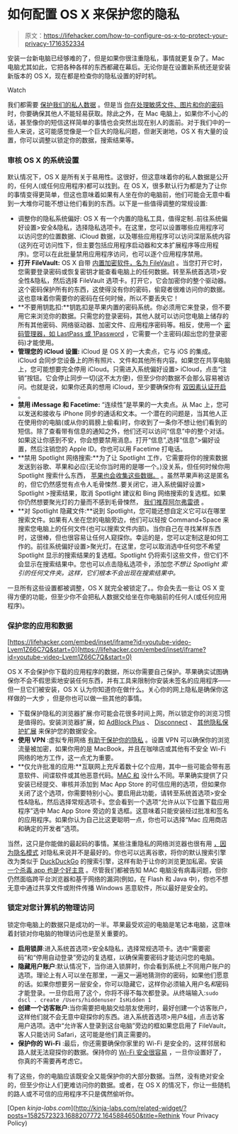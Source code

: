 # 如何配置 OS X 来保护您的隐私

> 原文：<https://lifehacker.com/how-to-configure-os-x-to-protect-your-privacy-1716352334>

安装一台新电脑已经够难的了，但是如果你很注重隐私，事情就更复杂了。Mac 电脑尤其如此，它把各种各样的东西都藏在幕后。无论你是在设置新系统还是安装新版本的 OS X，现在都是检查你的隐私设置的好时机。

Watch

我们都需要 [保护我们的私人数据](http://lifehacker.com/why-your-privacy-matters-even-if-youre-not-doing-anyt-1645884650#_ga=1.11571764.1835303237.1411253018) 。但是当 [你在处理敏感文件、图片和你的密码](https://lifehacker.com/from-saucy-pics-to-passwords-how-to-share-sensitive-in-5910408) 时，你要确保其他人不能轻易获取。除此之外，在 Mac 电脑上，如果你不小心的话，甚至像你的短信这样简单的事情也会突然出现在别人的面前。对于我们中的一些人来说，这可能感觉像是一个巨大的隐私问题，但谢天谢地，OS X 有大量的设置，你可以调整以锁定你的数据，搜索结果等。

### 审核 OS X 的系统设置

默认情况下，OS X 是所有关于易用性。这很好，但这意味着你的私人数据是公开的，任何人(或任何应用程序)都可以找到。在 OS X，很多默认行为都是为了让你的事情变得更简单，但这也意味着如果有人坐在你的电脑前，他们可能会无意中看到一大堆你可能不想让他们看到的东西。以下是一些值得调整的常规设置:

*   调整你的隐私系统偏好: OS X 有一个内置的隐私工具，值得定制..前往系统偏好设置>安全&隐私，选择隐私选项卡。在这里，您可以设置哪些应用程序可以访问您的位置数据、iCloud 数据，以及哪些应用程序可以访问深层系统内容(这列在可访问性下，但主要包括应用程序启动器和文本扩展程序等应用程序)。您可以在此批量禁用应用程序访问，也可以逐个应用程序禁用。
*   **打开 FileVault:** OS X 自带 [内置加密软件，名为 FileVault](http://lifehacker.com/a-beginners-guide-to-encryption-what-it-is-and-how-to-1508196946#_ga=1.123818122.1835303237.1411253018) 。当您打开它时，您需要登录密码或恢复密钥才能查看电脑上的任何数据。转至系统首选项>安全性&隐私，然后选择 FileVault 选项卡。打开它，它会加密你的整个驱动器。这个密码保护所有的东西，这使得没有你的密码，偷窥者很难访问你的数据。这也意味着你需要你的密码在任何时候，所以不要丢失它！
*   **不要用钥匙扣:**钥匙扣是苹果内置的密码系统。你必须用它来登录，但不要用它来浏览你的数据。只需您的登录密码，其他人就可以访问您电脑上储存的所有其他密码、网络驱动器、加密文件、应用程序密码等。相反，使用一个 [密码管理器，如 LastPass 或 1Password](http://lifehacker.com/lifehacker-faceoff-the-best-password-managers-compare-1682443320) ，它需要一个主密码(超出您的登录密码)才能使用。
*   **管理您的 iCloud 设置:** iCloud 是 OS X 的一大卖点，它与 iOS 的集成。iCloud 会同步您设备上的所有照片、文件和其他所有内容。如果您在共享电脑上，您可能想要完全停用 iCloud。只需进入系统偏好设置> iCloud，点击“注销”按钮。它会停止同步一切(这不太方便)，但至少你的数据不会那么容易被访问。也就是说，如果你还真的想用 iCloud，至少要确保你有 [双因素认证开启](http://lifehacker.com/apple-adds-two-factor-authentication-to-icloud-1598495741) 。
*   **禁用 iMessage 和 Facetime:** “连续性”是苹果的一大卖点。从 Mac 上，您可以发送和接收与 iPhone 同步的通话和文本。一个潜在的问题是，当其他人正在使用你的电脑(或从你的肩膀上偷看)时，你收到了一条你不想让他们看到的短信。除了查看带有信息的通知之外，他们还可以访问“信息”中的整个对话。如果这让你感到不安，你会想要禁用消息。打开“信息”,选择“信息”>偏好设置，然后注销您的 Apple ID。你也可以用 Facetime 打电话。
*   **禁用 Spotlight 网络搜索:**为了让 Spotlight 工作，它需要将你的搜索数据发送到谷歌、苹果和必应(无论你当时用的是哪一个。)没关系，但任何时候你用 Spotlight 搜索什么东西， [苹果也会收集这些数据。](http://lifehacker.com/safari-and-spotlight-can-send-data-to-apple-heres-how-1648453540) 。虽然苹果声称这是匿名的，但它仍然感觉有点令人毛骨悚然..要关闭它，进入系统偏好设置> Spotlight >搜索结果，取消 Spotlight 建议和 Bing 网络搜索的复选框。如果你仍然想要聚光灯的力量而不感到毛骨悚然， [我们推荐阿尔弗雷德](https://lifehacker.com/a-beginners-guide-to-mouseless-computing-with-alfred-1596198655) 。
*   **对 Spotlight 隐藏文件:**说到 Spotlight，您可能还想自定义它可以在哪里搜索文件。如果有人坐在您的电脑旁边，他们可以轻按 Command+Space 来搜索您电脑上的任何文件(也可以搜索文件内部)。当你自己在寻找某样东西时，这很棒，但也很容易让任何人窥探你。幸运的是，您可以定制这是如何工作的。前往系统偏好设置>聚光灯。在这里，您可以取消选中任何您不希望 Spotlight 显示的搜索结果的复选框。Spotlight 仍将索引这些文件，但它们不会显示在搜索结果中。您也可以点击隐私选项卡，添加您*不想让 Spotlight 索引的任何文件夹。这样，它们根本不会出现在搜索结果中。*

一旦所有这些设置都被调整，OS X 就完全被锁定了。。你会失去一些让 OS X 变得方便的功能，但至少你不会把私人数据交给坐在你电脑前的任何人(或任何应用程序)。

### 保护您的应用和数据

 [https://lifehacker.com/embed/inset/iframe?id=youtube-video-Lvem1Z66C7Q&start=0](https://lifehacker.com/embed/inset/iframe?id=youtube-video-Lvem1Z66C7Q&start=0) 

OS X 不会保护你下载的应用程序的数据，所以你需要自己保护。苹果确实试图确保你不会不假思索地安装任何东西，并有工具来限制你安装未签名的应用程序——但一旦它们被安装，OS X 认为你知道你在做什么。关心你的网上隐私是确保你这样做的一大步 ，但是你也可以做一些其他的事情。

*   下载保护隐私的浏览器扩展:你可能会花很多时间上网，所以锁定你的浏览习惯是值得的。安装浏览器扩展，如 [AdBlock Plus](https://adblockplus.org/) 、 [Disconnect](https://disconnect.me/) 、 [其他隐私保护扩展](http://lifehacker.com/the-best-browser-extensions-that-protect-your-privacy-479408034#_ga=1.88429406.431406394.1415821409) 来保护您的数据安全。
*   **使用 VPN** :虚拟专用网络 [有助于保护你的隐私](http://lifehacker.com/why-you-should-be-using-a-vpn-and-how-to-choose-one-5940565#_ga=1.92313560.431406394.1415821409) 。设置 VPN 可以确保你的浏览流量被加密，如果你用的是 MacBook，并且在咖啡店或其他有不安全 Wi-Fi 网络的地方工作，这一点尤为重要。
*   **仅允许批准的应用:**互联网上充斥着数十亿个应用，其中一些可能会带有恶意软件、间谍软件或其他恶意代码。[MAC 和](http://lifehacker.com/bundled-crapware-has-come-to-macs-so-hone-your-bs-dete-1688207772) 没什么不同。苹果确实提供了只安装已经提交、审核并添加到 Mac App Store 的可信应用的选项，但如果你关闭了这个选项，你需要特别小心。要启用此功能，请转至系统首选项>安全性&隐私，然后选择常规选项卡。您会看到一个选项“允许从以下位置下载应用程序”选中 Mac App Store 旁边的复选框。这意味着只能安装经过批准和签名的应用程序。如果你认为自己比这更聪明一点，你也可以选择“Mac 应用商店和确定的开发者”选项。

当然，这只是你能做的最起码的事情。某些注重隐私的网络浏览器也很有用 [，因为隐名模式](http://lifehacker.com/dont-trust-private-browsing-modes-for-true-privacy-5608123#_ga=1.122509006.431406394.1415821409) 对隐私来说并不是最好的。你也可以远离谷歌，将你的默认搜索引擎 改为类似于 [DuckDuckGo](https://duckduckgo.com/) 的搜索引擎，这样有助于让你的浏览更加私密。安装 [一个杀毒 app 也是个好主意](https://lifehacker.com/the-best-antivirus-app-for-mac-488021445) 。尽管我们都被告知 MAC 电脑没有病毒问题，但你仍然面临跨平台浏览器和基于网络的漏洞(例如，在 Flash 和 Java 中)，你也不想无意中通过共享文件或附件传播 Windows 恶意软件，所以最好是安全的。

### 锁定对您计算机的物理访问

锁定你电脑上的数据只是成功的一半。苹果最受欢迎的电脑是笔记本电脑，这意味着封锁对你电脑的物理访问也是至关重要的。

*   **启用锁屏**:进入系统首选项>安全&隐私，选择常规选项卡。选中“需要密码”和“停用自动登录”旁边的复选框，以确保需要密码才能访问您的电脑。
*   **隐藏用户账户**:默认情况下，当你进入锁屏时，你会看到系统上不同用户账户的选项。理论上有人可以坐在那里，一遍又一遍地猜测你的密码，如果他们愿意的话。如果你想要另一层安全，你可以隐藏它，这样你必须输入用户名*和*密码才能登录。一旦你启用了这个，你将不得不每次都登录。从终端输入:`sudo dscl . create /Users/hiddenuser IsHidden 1`
*   **创建一个访客账户**:当你需要把电脑交给朋友使用时，最好创建一个访客账户，这样他们就不会无意中窥探你的东西。进入系统首选项>用户&组，点击访客用户选项。选中“允许客人登录到这台电脑”旁边的框如果您启用了 FileVault，客人只能访问 Safari，这可能是他们真正需要的。
*   **保护你的 Wi-Fi** :最后，你还需要确保你家里的 Wi-Fi 是安全的，这样邻居和路人就无法窥探你的数据。保持你的 [Wi-Fi 安全很容易](https://lifehacker.com/the-most-important-security-settings-to-change-on-your-1573958554) ，一旦你设置好了，你真的不需要再考虑它。

有了这些，你的电脑应该既安全又能保护你的大部分数据。当然，没有绝对安全的，但至少你让人们更难访问你的数据。或者，在 OS X 的情况下，你让一些随机的路人或不可信的应用程序不只是偶然偷听你。

[Open *kinja-labs.com*](http://kinja-labs.com/related-widget/?posts=1582572323,1688207772,1645884650&title=Rethink Your Privacy Policy)